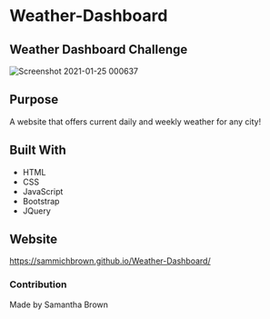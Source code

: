 # Weather-Dashboard

## Weather Dashboard Challenge

![Screenshot 2021-01-25 000637](https://user-images.githubusercontent.com/71106177/105663825-38c34900-5ea1-11eb-9bc6-7a57720894d3.png)

## Purpose
A website that offers current daily and weekly weather for any city!

## Built With

- HTML
- CSS
- JavaScript
- Bootstrap
- JQuery

## Website
 https://sammichbrown.github.io/Weather-Dashboard/

### Contribution
Made by Samantha Brown
